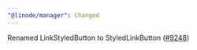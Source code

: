```yaml
---
"@linode/manager": Changed
---
```


Renamed LinkStyledButton to StyledLinkButton ([#9248](https://github.com/linode/manager/pull/9248))

